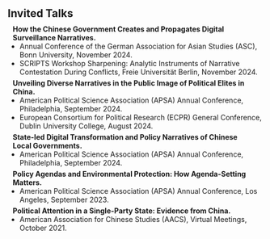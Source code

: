 <h1 id="invited-talks"></h1>

<h2 style="margin: 60px 0px 10px;">Invited Talks</h2>

<h4 style="margin:0 10px 0;">How the Chinese Government Creates and Propagates Digital Surveillance Narratives.</h4>

<ul style="margin:0 0 5px;">
  <li>Annual Conference of the German Association for Asian Studies (ASC), Bonn University, November 2024.</li>
  <li>SCRIPTS Workshop Sharpening: Analytic Instruments of Narrative Contestation During Conflicts, Freie Universität Berlin, November 2024.</li>
</ul>

<h4 style="margin:0 10px 0;">Unveiling Diverse Narratives in the Public Image of Political Elites in China.</h4>

<ul style="margin:0 0 5px;">
  <li>American Political Science Association (APSA) Annual Conference, Philadelphia, September 2024.</li>
  <li>European Consortium for Political Research (ECPR) General Conference, Dublin University College, August 2024.</li>
</ul>

<h4 style="margin:0 10px 0;">State-led Digital Transformation and Policy Narratives of Chinese Local Governments.</h4>

<ul style="margin:0 0 5px;">
  <li>American Political Science Association (APSA) Annual Conference, Philadelphia, September 2024.</li>
</ul>

<h4 style="margin:0 10px 0;">Policy Agendas and Environmental Protection: How Agenda-Setting Matters.</h4>

<ul style="margin:0 0 5px;">
  <li>American Political Science Association (APSA) Annual Conference, Los Angeles, September 2023.</li>
</ul>

<h4 style="margin:0 10px 0;">Political Attention in a Single-Party State: Evidence from China.</h4>

<ul style="margin:0 0 5px;">
  <li>American Association for Chinese Studies (AACS), Virtual Meetings, October 2021.</li>
</ul>
